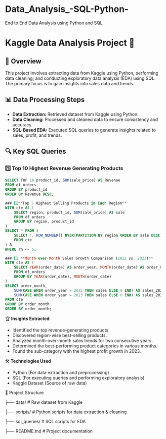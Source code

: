 # Data_Analysis_-SQL-Python-
End to End Data Analysis using Python and SQL

# Kaggle Data Analysis Project 🚀

## 📌 Overview
This project involves extracting data from Kaggle using Python, performing data cleaning, and conducting exploratory data analysis (EDA) using SQL. The primary focus is to gain insights into sales data and trends.

## 📊 Data Processing Steps
- **Data Extraction:** Retrieved dataset from Kaggle using Python.
- **Data Cleaning:** Processed and cleaned data to ensure consistency and accuracy.
- **SQL-Based EDA:** Executed SQL queries to generate insights related to sales, profit, and trends.

## 🔍 Key SQL Queries
### 1️⃣ Top 10 Highest Revenue Generating Products
```sql
SELECT TOP 10 product_id, SUM(sale_price) AS Revenue
FROM df_orders
GROUP BY product_id
ORDER BY Revenue DESC;

### 1️⃣**Top 5 Highest Selling Products in Each Region**
WITH cte AS (
    SELECT region, product_id, SUM(sale_price) AS sale
    FROM df_orders
    GROUP BY region, product_id
)
SELECT * FROM (
    SELECT *, ROW_NUMBER() OVER(PARTITION BY region ORDER BY sale DESC) AS rn
    FROM cte
) A
WHERE rn <= 5;

### 1️⃣ **Month-over-Month Sales Growth Comparison (2022 vs. 2023)**
WITH cte AS (
    SELECT YEAR(order_date) AS order_year, MONTH(order_date) AS order_month, SUM(sale_price) AS sales
    FROM df_orders
    GROUP BY YEAR(order_date), MONTH(order_date)
)
SELECT order_month,
    SUM(CASE WHEN order_year = 2022 THEN sales ELSE 0 END) AS sales_2022,
    SUM(CASE WHEN order_year = 2023 THEN sales ELSE 0 END) AS sales_2023
FROM cte
GROUP BY order_month
ORDER BY order_month;
```


🏆 **Insights Extracted**
- Identified the top revenue-generating products.
- Discovered region-wise best-selling products.
- Analyzed month-over-month sales trends for two consecutive years.
- Determined the best-performing product categories in various months.
- Found the sub-category with the highest profit growth in 2023.

🛠️ **Technologies Used**
- Python (For data extraction and preprocessing)
- SQL (For executing queries and performing exploratory analysis)
- Kaggle Dataset (Source of raw data)

📂 Project Structure

├── data/                 # Raw dataset from Kaggle

├── scripts/              # Python scripts for data extraction & cleaning

├── sql_queries/          # SQL scripts for EDA

├── README.md             # Project documentation

